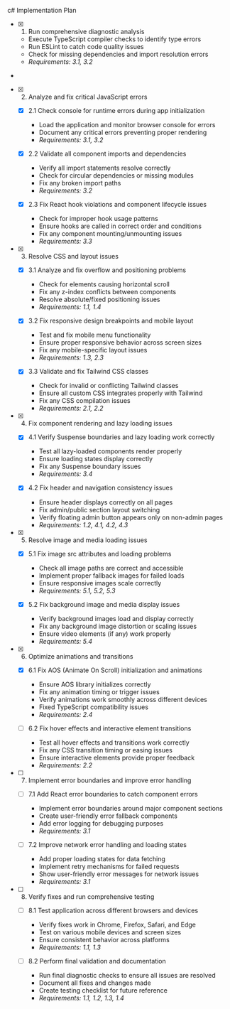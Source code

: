 c# Implementation Plan

- [x] 1. Run comprehensive diagnostic analysis





  - Execute TypeScript compiler checks to identify type errors
  - Run ESLint to catch code quality issues
  - Check for missing dependencies and import resolution errors
  - _Requirements: 3.1, 3.2_
-

- [x] 2. Analyze and fix critical JavaScript errors




  - [x] 2.1 Check console for runtime errors during app initialization


    - Load the application and monitor browser console for errors
    - Document any critical errors preventing proper rendering
    - _Requirements: 3.1, 3.2_
  
  - [x] 2.2 Validate all component imports and dependencies


    - Verify all import statements resolve correctly
    - Check for circular dependencies or missing modules
    - Fix any broken import paths
    - _Requirements: 3.2_
  
  - [x] 2.3 Fix React hook violations and component lifecycle issues


    - Check for improper hook usage patterns
    - Ensure hooks are called in correct order and conditions
    - Fix any component mounting/unmounting issues
    - _Requirements: 3.3_

- [x] 3. Resolve CSS and layout issues







  - [x] 3.1 Analyze and fix overflow and positioning problems


    - Check for elements causing horizontal scroll
    - Fix any z-index conflicts between components
    - Resolve absolute/fixed positioning issues
    - _Requirements: 1.1, 1.4_
  
  - [x] 3.2 Fix responsive design breakpoints and mobile layout





    - Test and fix mobile menu functionality
    - Ensure proper responsive behavior across screen sizes
    - Fix any mobile-specific layout issues
    - _Requirements: 1.3, 2.3_
  
  - [x] 3.3 Validate and fix Tailwind CSS classes


    - Check for invalid or conflicting Tailwind classes
    - Ensure all custom CSS integrates properly with Tailwind
    - Fix any CSS compilation issues
    - _Requirements: 2.1, 2.2_

- [x] 4. Fix component rendering and lazy loading issues










  - [x] 4.1 Verify Suspense boundaries and lazy loading work correctly




    - Test all lazy-loaded components render properly
    - Ensure loading states display correctly
    - Fix any Suspense boundary issues
    - _Requirements: 3.4_
  

  - [x] 4.2 Fix header and navigation consistency issues



    - Ensure header displays correctly on all pages
    - Fix admin/public section layout switching
    - Verify floating admin button appears only on non-admin pages
    - _Requirements: 1.2, 4.1, 4.2, 4.3_

- [x] 5. Resolve image and media loading issues
  - [x] 5.1 Fix image src attributes and loading problems
    - Check all image paths are correct and accessible
    - Implement proper fallback images for failed loads
    - Ensure responsive images scale correctly
    - _Requirements: 5.1, 5.2, 5.3_
  
  - [x] 5.2 Fix background image and media display issues
    - Verify background images load and display correctly
    - Fix any background image distortion or scaling issues
    - Ensure video elements (if any) work properly
    - _Requirements: 5.4_

- [x] 6. Optimize animations and transitions
  - [x] 6.1 Fix AOS (Animate On Scroll) initialization and animations
    - Ensure AOS library initializes correctly
    - Fix any animation timing or trigger issues
    - Verify animations work smoothly across different devices
    - Fixed TypeScript compatibility issues
    - _Requirements: 2.4_
  
  - [ ] 6.2 Fix hover effects and interactive element transitions
    - Test all hover effects and transitions work correctly
    - Fix any CSS transition timing or easing issues
    - Ensure interactive elements provide proper feedback
    - _Requirements: 2.2_

- [ ] 7. Implement error boundaries and improve error handling
  - [ ] 7.1 Add React error boundaries to catch component errors
    - Implement error boundaries around major component sections
    - Create user-friendly error fallback components
    - Add error logging for debugging purposes
    - _Requirements: 3.1_
  
  - [ ] 7.2 Improve network error handling and loading states
    - Add proper loading states for data fetching
    - Implement retry mechanisms for failed requests
    - Show user-friendly error messages for network issues
    - _Requirements: 3.1_

- [ ] 8. Verify fixes and run comprehensive testing
  - [ ] 8.1 Test application across different browsers and devices
    - Verify fixes work in Chrome, Firefox, Safari, and Edge
    - Test on various mobile devices and screen sizes
    - Ensure consistent behavior across platforms
    - _Requirements: 1.1, 1.3_
  
  - [ ] 8.2 Perform final validation and documentation
    - Run final diagnostic checks to ensure all issues are resolved
    - Document all fixes and changes made
    - Create testing checklist for future reference
    - _Requirements: 1.1, 1.2, 1.3, 1.4_